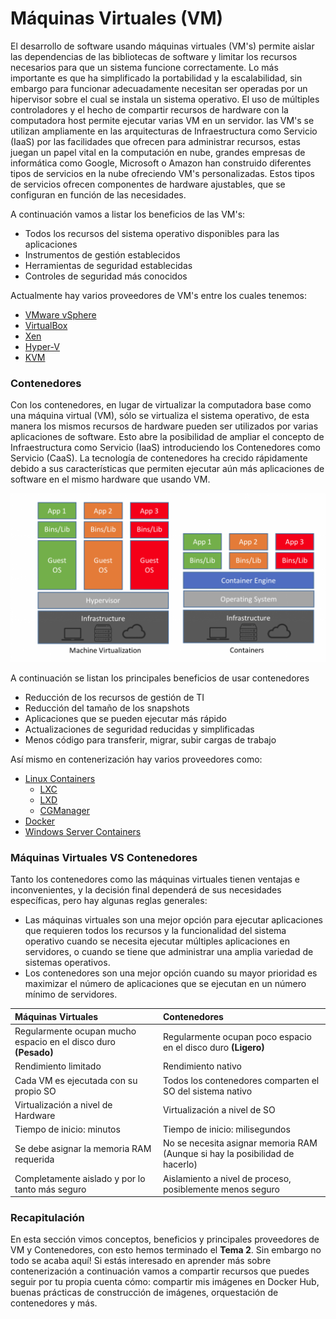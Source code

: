 # Máquinas Virtuales \(VM\)

El desarrollo de software usando máquinas virtuales \(VM's\) permite aislar las dependencias de las bibliotecas de software y limitar los recursos necesarios para que un sistema funcione correctamente. Lo más importante es que ha simplificado la portabilidad y la escalabilidad, sin embargo para funcionar adecuadamente necesitan ser operadas por un hipervisor sobre el cual se instala un sistema operativo. El uso de múltiples controladores y el hecho de compartir recursos de hardware con la computadora host permite ejecutar varias VM en un servidor. las VM's se utilizan ampliamente en las arquitecturas de Infraestructura como Servicio \(IaaS\) por las facilidades que ofrecen para administrar recursos, estas juegan un papel vital en la computación en nube, grandes empresas de informática como Google, Microsoft o Amazon han construido diferentes tipos de servicios en la nube ofreciendo VM's personalizadas. Estos tipos de servicios ofrecen componentes de hardware ajustables, que se configuran en función de las necesidades.

A continuación vamos a listar los beneficios de las VM's:

* Todos los recursos del sistema operativo disponibles para las aplicaciones 
* Instrumentos de gestión establecidos 
* Herramientas de seguridad establecidas 
* Controles de seguridad más conocidos

Actualmente hay varios proveedores de VM's entre los cuales tenemos:

* [VMware vSphere](https://www.vmware.com/products/vsphere.html)
* [VirtualBox](https://www.virtualbox.org/)
* [Xen](https://www.xenproject.org/)
* [Hyper-V](https://docs.microsoft.com/en-us/virtualization/hyper-v-on-windows/about/)
* [KVM](https://www.linux-kvm.org/page/Main_Page)

### Contenedores

Con los contenedores, en lugar de virtualizar la computadora base como una máquina virtual \(VM\), sólo se virtualiza el sistema operativo, de esta manera los mismos recursos de hardware pueden ser utilizados por varias aplicaciones de software. Esto abre la posibilidad de ampliar el concepto de Infraestructura como Servicio \(IaaS\) introduciendo los Contenedores como Servicio \(CaaS\). La tecnología de contenedores ha crecido rápidamente debido a sus características que permiten ejecutar aún más aplicaciones de software en el mismo hardware que usando VM.

![](../.gitbook/assets/comparacion-vm-vs-contenedores.png)

A continuación se listan los principales beneficios de usar contenedores

* Reducción de los recursos de gestión de TI
* Reducción del tamaño de los snapshots
* Aplicaciones que se pueden ejecutar más rápido
* Actualizaciones de seguridad reducidas y simplificadas
* Menos código para transferir, migrar, subir cargas de trabajo

Así mismo en contenerización hay varios proveedores como:

* [Linux Containers](https://linuxcontainers.org/)
  * [LXC](https://linuxcontainers.org/lxc/)
  * [LXD](https://linuxcontainers.org/lxd/introduction/)
  * [CGManager](https://linuxcontainers.org/cgmanager/introduction/)
* [Docker](https://www.docker.com/)
* [Windows Server Containers](https://docs.microsoft.com/en-us/virtualization/windowscontainers/about/)

### Máquinas Virtuales VS Contenedores

Tanto los contenedores como las máquinas virtuales tienen ventajas e inconvenientes, y la decisión final dependerá de sus necesidades específicas, pero hay algunas reglas generales:

* Las máquinas virtuales son una mejor opción para ejecutar aplicaciones que requieren todos los recursos y la funcionalidad del sistema operativo cuando se necesita ejecutar múltiples aplicaciones en servidores, o cuando se tiene que administrar una amplia variedad de sistemas operativos. 
* Los contenedores son una mejor opción cuando su mayor prioridad es maximizar el número de aplicaciones que se ejecutan en un número mínimo de servidores.

| **Máquinas Virtuales** | **Contenedores** |
| :--- | :--- |
| Regularmente ocupan mucho espacio en el disco duro **\(Pesado\)** | Regularmente ocupan poco espacio en el disco duro **\(Ligero\)** |
| Rendimiento limitado | Rendimiento nativo |
| Cada VM es ejecutada con su propio SO | Todos los contenedores comparten el SO del sistema nativo |
| Virtualización a nivel de Hardware | Virtualización a nivel de SO |
| Tiempo de inicio: minutos | Tiempo de inicio: milisegundos |
| Se debe asignar la memoria RAM requerida | No se necesita asignar memoria RAM \(Aunque si hay la posibilidad de hacerlo\) |
| Completamente aislado y por lo tanto más seguro | Aislamiento a nivel de proceso, posiblemente menos seguro |

### Recapitulación

En esta sección vimos conceptos, beneficios y principales proveedores de VM y Contenedores, con esto hemos terminado el **Tema 2**. Sin embargo no todo se acaba aquí! Si estás interesado en aprender más sobre contenerización a continuación vamos a compartir recursos que puedes seguir por tu propia cuenta cómo: compartir mis imágenes en Docker Hub, buenas prácticas de construcción de imágenes, orquestación de contenedores y más. 

